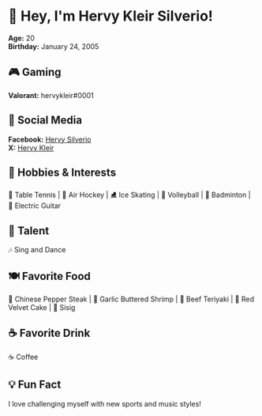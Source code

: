 # 👋 Hey, I'm Hervy Kleir Silverio!
**Age:** 20  
**Birthday:** January 24, 2005  

## 🎮 Gaming  
**Valorant:** hervykleir#0001  

## 📘 Social Media  
**Facebook:** [Hervy Silverio](https://www.facebook.com/share/12F8eoR6s6i/?mibextid=wwXIfr)  
**X:** [Hervy Kleir](https://www.x.com/achle_es) 

## 🎯 Hobbies & Interests  
🏓 Table Tennis | 🎯 Air Hockey | ⛸️ Ice Skating | 🏐 Volleyball | 🏸 Badminton | 🎸 Electric Guitar  

## 🎤 Talent  
🎶 Sing and Dance  

## 🍽️ Favorite Food  
🥩 Chinese Pepper Steak | 🍤 Garlic Buttered Shrimp | 🍱 Beef Teriyaki | 🍰 Red Velvet Cake | 🐷 Sisig  

## ☕ Favorite Drink  
☕ Coffee  

## 💡 Fun Fact  
I love challenging myself with new sports and music styles!  
